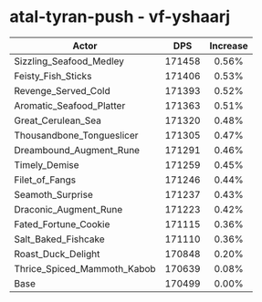 # atal-tyran-push - vf-yshaarj
| Actor | DPS | Increase |
|---|:---:|:---:|
|Sizzling_Seafood_Medley|171458|0.56%|
|Feisty_Fish_Sticks|171406|0.53%|
|Revenge_Served_Cold|171393|0.52%|
|Aromatic_Seafood_Platter|171363|0.51%|
|Great_Cerulean_Sea|171320|0.48%|
|Thousandbone_Tongueslicer|171305|0.47%|
|Dreambound_Augment_Rune|171291|0.46%|
|Timely_Demise|171259|0.45%|
|Filet_of_Fangs|171246|0.44%|
|Seamoth_Surprise|171237|0.43%|
|Draconic_Augment_Rune|171223|0.42%|
|Fated_Fortune_Cookie|171115|0.36%|
|Salt_Baked_Fishcake|171110|0.36%|
|Roast_Duck_Delight|170848|0.20%|
|Thrice_Spiced_Mammoth_Kabob|170639|0.08%|
|Base|170499|0.00%|
